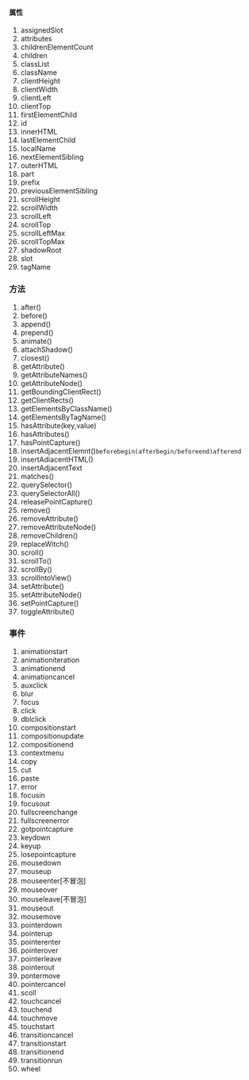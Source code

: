 #### 属性
1. assignedSlot
2. attributes
3. childrenElementCount
4. children
5. classList
6. className
7. clientHeight
8. clientWidth
9. clientLeft
10. clientTop
11. firstElementChild
12. id
13. innerHTML
14. lastElementChild
15. localName
16. nextElementSibling
17. outerHTML
18. part
19. prefix
20. previousElementSibling
21. scrollHeight
22. scrollWidth
23. scrollLeft
24. scrollTop
25. scrollLeftMax
26. scrollTopMax
27. shadowRoot
28. slot
29. tagName
### 方法
1. after()
2. before()
3. append()
4.  prepend()
5. animate()
6. attachShadow()
7. closest()
8. getAttribute()
9. getAttributeNames()
10. getAttributeNode()
11. getBoundingClientRect()
12. getClientRects()
13. getElementsByClassName()
14. getElementsByTagName()
15. hasAttribute(key,value)
16. hasAttributes()
17. hasPointCapture()
18. insertAdjacentElemnt()`beforebegin(afterbegin/beforeend)afterend`
19. insertAdiacentHTML()
20. insertAdjacentText
21. matches()
22. querySelector()
23. querySelectorAll()
24. releasePointCapture()
25. remove()
26. removeAttribute()
27. removeAttributeNode()
28. removeChildren()
29. replaceWitch()
30. scroll()
31. scrollTo()
32. scrollBy()
33. scrollIntoView()
34. setAttribute()
35. setAttributeNode()
36. setPointCapture()
37. toggleAttribute()
### 事件
1. animationstart
2. animationiteration
3. animationend
4. animationcancel
5. auxclick
6. blur
7. focus
8. click
9. dblclick
10. compositionstart
11. compositionupdate
12. compositionend
13. contextmenu
14. copy
15. cut
16. paste
17. error
18. focusin
19. focusout
20. fullscreenchange
21. fullscreenerror
22. gotpointcapture
23. keydown
24. keyup
25. losepointcapture
26. mousedown
27. mouseup
28. mouseenter[不冒泡]
29. mouseover
30. mouseleave[不冒泡]
31. mouseout
32. mousemove
33. pointerdown
34. pointerup
35. pointerenter
36. pointerover
37. pointerleave
38. pointerout
39. pontermove
40. pointercancel
41. scoll
42. touchcancel
43. touchend
44. touchmove
45. touchstart
46. transitioncancel
47. transitionstart
48. transitionend
49. transitionrun
50. wheel
